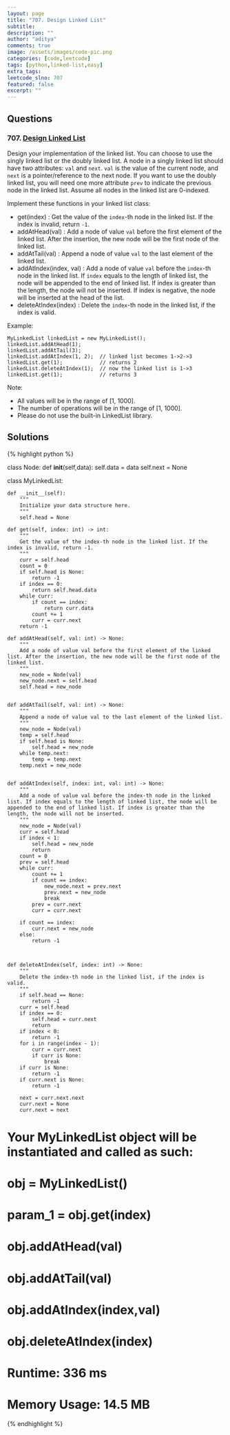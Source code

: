 ```yaml
---
layout: page
title: "707. Design Linked List"
subtitle: 
description: ""
author: "aditya"
comments: true
image: /assets/images/code-pic.png
categories: [code,leetcode]
tags: [python,linked-list,easy]
extra_tags: 
leetcode_slno: 707
featured: false
excerpt: ""
---
```


## Questions

### 707. [Design Linked List](https://leetcode.com/problems/design-linked-list/)

Design your implementation of the linked list. You can choose to use the singly linked list or the doubly linked list. A node in a singly linked list should have two attributes: ```val``` and ```next```. ```val``` is the value of the current node, and ```next``` is a pointer/reference to the next node. If you want to use the doubly linked list, you will need one more attribute ```prev``` to indicate the previous node in the linked list. Assume all nodes in the linked list are 0-indexed.

Implement these functions in your linked list class:

- get(index) : Get the value of the ```index```-th node in the linked list. If the index is invalid, return ```-1```.
- addAtHead(val) : Add a node of value ```val``` before the first element of the linked list. After the insertion, the new node will be the first node of the linked list.
- addAtTail(val) : Append a node of value ```val``` to the last element of the linked list.
- addAtIndex(index, val) : Add a node of value ```val``` before the ```index```-th node in the linked list. If ```index``` equals to the length of linked list, the node will be appended to the end of linked list. If index is greater than the length, the node will not be inserted. If index is negative, the node will be inserted at the head of the list.
- deleteAtIndex(index) : Delete the ```index```-th node in the linked list, if the index is valid.

Example:

```
MyLinkedList linkedList = new MyLinkedList();
linkedList.addAtHead(1);
linkedList.addAtTail(3);
linkedList.addAtIndex(1, 2);  // linked list becomes 1->2->3
linkedList.get(1);            // returns 2
linkedList.deleteAtIndex(1);  // now the linked list is 1->3
linkedList.get(1);            // returns 3
```

Note:

- All values will be in the range of [1, 1000].
- The number of operations will be in the range of [1, 1000].
- Please do not use the built-in LinkedList library.

## Solutions

{% highlight python %}

class Node:
    def __init__(self,data):
        self.data = data
        self.next = None
    
class MyLinkedList:

    def __init__(self):
        """
        Initialize your data structure here.
        """
        self.head = None

    def get(self, index: int) -> int:
        """
        Get the value of the index-th node in the linked list. If the index is invalid, return -1.
        """
        curr = self.head
        count = 0
        if self.head is None:
            return -1
        if index == 0:
            return self.head.data
        while curr:
            if count == index:
                return curr.data
            count += 1
            curr = curr.next
        return -1

    def addAtHead(self, val: int) -> None:
        """
        Add a node of value val before the first element of the linked list. After the insertion, the new node will be the first node of the linked list.
        """
        new_node = Node(val)
        new_node.next = self.head
        self.head = new_node
        

    def addAtTail(self, val: int) -> None:
        """
        Append a node of value val to the last element of the linked list.
        """
        new_node = Node(val)
        temp = self.head
        if self.head is None:
            self.head = new_node
        while temp.next:
            temp = temp.next
        temp.next = new_node
        

    def addAtIndex(self, index: int, val: int) -> None:
        """
        Add a node of value val before the index-th node in the linked list. If index equals to the length of linked list, the node will be appended to the end of linked list. If index is greater than the length, the node will not be inserted.
        """
        new_node = Node(val)
        curr = self.head
        if index < 1:
            self.head = new_node
            return
        count = 0
        prev = self.head
        while curr:
            count += 1
            if count == index:
                new_node.next = prev.next
                prev.next = new_node
                break
            prev = curr.next
            curr = curr.next
            
        if count == index:
            curr.next = new_node
        else:
            return -1
        
        

    def deleteAtIndex(self, index: int) -> None:
        """
        Delete the index-th node in the linked list, if the index is valid.
        """
        if self.head == None:
            return -1
        curr = self.head
        if index == 0:
            self.head = curr.next
            return
        if index < 0:
            return -1
        for i in range(index - 1):
            curr = curr.next
            if curr is None:
                break
        if curr is None:
            return -1
        if curr.next is None:
            return -1
        
        next = curr.next.next
        curr.next = None
        curr.next = next


# Your MyLinkedList object will be instantiated and called as such:
# obj = MyLinkedList()
# param_1 = obj.get(index)
# obj.addAtHead(val)
# obj.addAtTail(val)
# obj.addAtIndex(index,val)
# obj.deleteAtIndex(index)

# Runtime: 336 ms
# Memory Usage: 14.5 MB

{% endhighlight %}